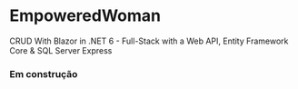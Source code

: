 # EmpoweredWoman
CRUD With Blazor in .NET 6 - Full-Stack with a Web API, Entity Framework Core &amp; SQL Server Express
### Em construção
